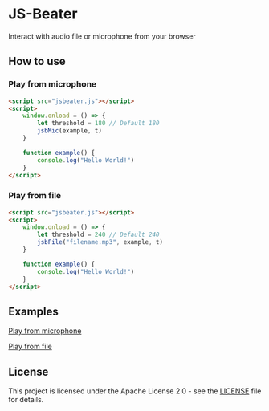 # JS-Beater

Interact with audio file or microphone from your browser

## How to use

### Play from microphone

``` html
<script src="jsbeater.js"></script>
<script>
	window.onload = () => {
		let threshold = 180 // Default 180
		jsbMic(example, t)
	}

	function example() {
		console.log("Hello World!")
	}
</script>
```

### Play from file

``` html
<script src="jsbeater.js"></script>
<script>
	window.onload = () => {
		let threshold = 240 // Default 240
		jsbFile("filename.mp3", example, t)
	}

	function example() {
		console.log("Hello World!")
	}
</script>
```

## Examples

[Play from microphone](examples/playFromMic.html)

[Play from file](examples/playFromFile.html)

## License

This project is licensed under the Apache License 2.0 - see the [LICENSE](LICENSE) file for details.